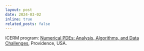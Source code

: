 ```yaml
---
layout: post
date: 2024-03-02
inline: true
related_posts: false
---
```

ICERM program: [Numerical PDEs: Analysis, Algorithms, and Data Challenges](https://icerm.brown.edu/programs/sp-s24/), Providence, USA.  

 